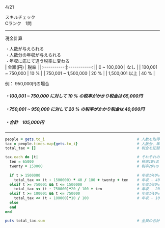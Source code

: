 4/21

スキルチェック  
Cランク　1問

-------------------------------------------

税金計算

・人数が与えられる  
・人数分の年収が与えられる  
・年収に応じて違う税率に変わる  
| 金額(円) | 税率 |
|:-----------:|:------------:|
| 0 ~ 100,000 | なし |
| 100,001 ~ 750,000 | 10 % |
| 750,001 ~ 1,500,000 | 20 % |
| 1,500,001 以上 | 40 % |

例： 950,000円の場合
##### ・100,001 ~ 750,000 に対して 10 % の税率がかかり税金は 65,000円
##### ・750,001 ~ 950,000 に対して 20 % の税率がかかり税金は 40,000円
##### ・合計　105,000円

-------------------------------------------

```ruby
people = gets.to_i                                          # 人数を取得
tax = people.times.map{gets.to_i}                           # 人数分、年収を取得
total_tax = []                                              # 税金を記録

tax.each do |t|                                             # それぞれの年収の税金を計算していく
  ten = 65000                                               # 税率10%のラインを超えた場合の全額
  twenty = 150000                                           # 税率20%のラインを超えた場合の全額
 
  if t > 1500000                                            # 年収が40%の税率ラインの場合
    total_tax << (t - 1500000) * 40 / 100 + twenty + ten    # 年収 - 40%税率の金額ライン + 10%と20%ラインの満額税金
  elsif t >= 750001 && t <= 1500000                         # 年収が20%の税率ラインの場合
    total_tax << (t - 750000)*20 / 100 + ten                # 年収 - 20%税率の金額ライン + 10%ラインの満額税金
  elsif t >= 100001 && t <= 750000                          # 年収が10%の税率ラインの場合
    total_tax << (t - 100000)*10 / 100                      # 年収 - 10%税率の金額ライン
  else
  end
end

puts total_tax.sum                                          # 全員の合計税金を出力

```
